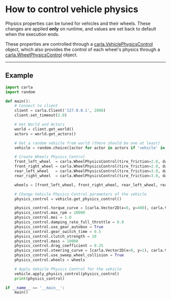 # How to control vehicle physics

Physics properties can be tuned for vehicles and their wheels.
These changes are applied **only** on runtime, and values are set back to default when the execution ends.

These properties are controlled through a
[carla.VehiclePhysicsControl](python_api.md#carla.VehiclePhysicsControl) object,
which also provides the control of each wheel's physics through a
[carla.WheelPhysicsControl](python_api.md#carla.WheelPhysicsControl) object.

---
## Example

```py
import carla
import random

def main():
    # Connect to client
    client = carla.Client('127.0.0.1', 2000)
    client.set_timeout(2.0)

    # Get World and Actors
    world = client.get_world()
    actors = world.get_actors()

    # Get a random vehicle from world (there should be one at least)
    vehicle = random.choice([actor for actor in actors if 'vehicle' in actor.type_id])

    # Create Wheels Physics Control
    front_left_wheel  = carla.WheelPhysicsControl(tire_friction=2.0, damping_rate=1.5, max_steer_angle=70.0, long_stiff_value=1000)
    front_right_wheel = carla.WheelPhysicsControl(tire_friction=2.0, damping_rate=1.5, max_steer_angle=70.0, long_stiff_value=1000)
    rear_left_wheel   = carla.WheelPhysicsControl(tire_friction=3.0, damping_rate=1.5, max_steer_angle=0.0,  long_stiff_value=1000)
    rear_right_wheel  = carla.WheelPhysicsControl(tire_friction=3.0, damping_rate=1.5, max_steer_angle=0.0,  long_stiff_value=1000)

    wheels = [front_left_wheel, front_right_wheel, rear_left_wheel, rear_right_wheel]

    # Change Vehicle Physics Control parameters of the vehicle
    physics_control = vehicle.get_physics_control()

    physics_control.torque_curve = [carla.Vector2D(x=0, y=400), carla.Vector2D(x=1300, y=600)]
    physics_control.max_rpm = 10000
    physics_control.moi = 1.0
    physics_control.damping_rate_full_throttle = 0.0
    physics_control.use_gear_autobox = True
    physics_control.gear_switch_time = 0.5
    physics_control.clutch_strength = 10
    physics_control.mass = 10000
    physics_control.drag_coefficient = 0.25
    physics_control.steering_curve = [carla.Vector2D(x=0, y=1), carla.Vector2D(x=100, y=1), carla.Vector2D(x=300, y=1)]
    physics_control.use_sweep_wheel_collision = True
    physics_control.wheels = wheels

    # Apply Vehicle Physics Control for the vehicle
    vehicle.apply_physics_control(physics_control)
    print(physics_control)

if __name__ == '__main__':
    main()
```
